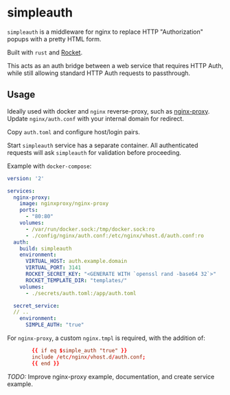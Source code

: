 simpleauth
==========

`simpleauth` is a middleware for nginx to replace HTTP "Authorization" popups with a pretty HTML form.

Built with `rust` and [Rocket](https://rocket.rs).

This acts as an auth bridge between a web service that requires HTTP Auth, while still allowing standard HTTP Auth requests to passthrough.


## Usage

Ideally used with docker and `nginx` reverse-proxy, such as [nginx-proxy](https://github.com/nginx-proxy/nginx-proxy/).
Update `nginx/auth.conf` with your internal domain for redirect.

Copy `auth.toml` and configure host/login pairs.

Start `simpleauth` service has a separate container. All authenticated requests will ask `simpleauth` for validation before proceeding.

Example with `docker-compose`:

```yaml
version: '2'

services:
  nginx-proxy:
    image: nginxproxy/nginx-proxy
    ports:
      - "80:80"
    volumes:
      - /var/run/docker.sock:/tmp/docker.sock:ro
      - ./config/nginx/auth.conf:/etc/nginx/vhost.d/auth.conf:ro
  auth:
    build: simpleauth
    environment:
      VIRTUAL_HOST: auth.example.domain
      VIRTUAL_PORT: 3141
      ROCKET_SECRET_KEY: "<GENERATE WITH `openssl rand -base64 32`>"
      ROCKET_TEMPLATE_DIR: "templates/"
    volumes:
      - ./secrets/auth.toml:/app/auth.toml

  secret_service:
  // ..
    environment:
      SIMPLE_AUTH: "true"

```

For `nginx-proxy`, a custom `nginx.tmpl` is required, with the addition of:
```conf
        {{ if eq $simple_auth "true" }}
        include /etc/nginx/vhost.d/auth.conf;
        {{ end }}
```

*TODO:* Improve nginx-proxy example, documentation, and create service example.
